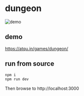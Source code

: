 # dungeon

![demo](https://media.giphy.com/media/Q7k1RWzNVct6IGP9I6/giphy.gif)

## demo

<https://atqu.in/games/dungeon/>

## run from source
```bash
npm i
npm run dev
```

Then browse to http://localhost:3000


